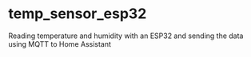 # temp_sensor_esp32
Reading temperature and humidity with an ESP32 and sending the data using MQTT to Home Assistant
